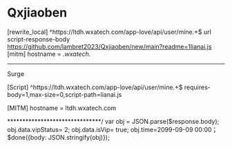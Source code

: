 # Qxjiaoben
[rewrite_local]
^https:\/\/ltdh.wxatech.com\/app-love\/api\/user\/mine.+$ url script-response-body https://github.com/lambret2023/Qxjiaoben/new/main?readme=1lianai.js
[mitm] 
hostname = *.wxatech.*
*******************************
Surge

[Script]
^https:\/\/ltdh.wxatech.com\/app-love\/api\/user\/mine.+$ requires-body=1,max-size=0,script-path=lianai.js

[MITM]
hostname = ltdh.wxatech.com

*******************************/
var obj = JSON.parse($response.body);
    obj.data.vipStatus= 2;
obj.data.isVip= true;
obj.time=2099-09-09 00:00；
    $done({body: JSON.stringify(obj)});
